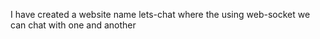 I have created a website name lets-chat where the using web-socket we can chat with one and another

